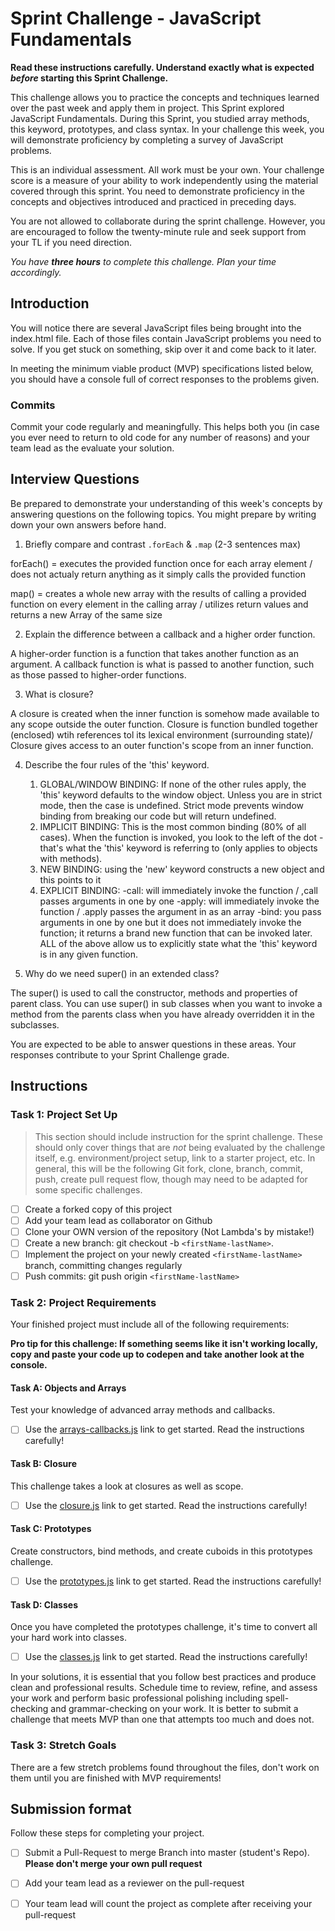 # Sprint Challenge - JavaScript Fundamentals

**Read these instructions carefully. Understand exactly what is expected _before_ starting this Sprint Challenge.**

This challenge allows you to practice the concepts and techniques learned over the past week and apply them in project. This Sprint explored JavaScript Fundamentals. During this Sprint, you studied array methods, this keyword, prototypes, and class syntax. In your challenge this week, you will demonstrate proficiency by completing a survey of JavaScript problems.

This is an individual assessment. All work must be your own. Your challenge score is a measure of your ability to work independently using the material covered through this sprint. You need to demonstrate proficiency in the concepts and objectives introduced and practiced in preceding days.

You are not allowed to collaborate during the sprint challenge. However, you are encouraged to follow the twenty-minute rule and seek support from your TL if you need direction. 

_You have **three hours** to complete this challenge. Plan your time accordingly._


## Introduction

You will notice there are several JavaScript files being brought into the index.html file.  Each of those files contain JavaScript problems you need to solve.  If you get stuck on something, skip over it and come back to it later.

In meeting the minimum viable product (MVP) specifications listed below, you should have a console full of correct responses to the problems given.

### Commits

Commit your code regularly and meaningfully. This helps both you (in case you ever need to return to old code for any number of reasons) and your team lead as the evaluate your solution.

## Interview Questions

Be prepared to demonstrate your understanding of this week's concepts by answering questions on the following topics. You might prepare by writing down your own answers before hand.

1. Briefly compare and contrast `.forEach` & `.map` (2-3 sentences max)

forEach() = executes the provided function once for each array element / does not actualy return anything as it simply calls the provided function

map() = creates a whole new array with the results of calling a provided function on every element in the calling array / utilizes return values and returns a new Array of the same size


2. Explain the difference between a callback and a higher order function.

A higher-order function is a function that takes another function as an argument. A callback function is what is passed to another function, such as those passed to higher-order functions.


3. What is closure?

A closure is created when the inner function is somehow made available to any scope outside the outer function. Closure is function bundled together (enclosed) wtih references tol its lexical environment (surrounding state)/ Closure gives access to an outer function's scope from an inner function.


4. Describe the four rules of the 'this' keyword.

    1. GLOBAL/WINDOW BINDING: If none of the other rules apply, the 'this' keyword defaults to the window object. Unless you are in strict mode, then the case is undefined. Strict mode prevents window binding from breaking our code but will return undefined.
    2. IMPLICIT BINDING: This is the most common binding (80% of all cases). When the function is invoked, you look to the left of the dot - that's what the 'this' keyword is referring to (only applies to objects with methods).
    3. NEW BINDING: using the 'new' keyword constructs a new object and this points to it
    4. EXPLICIT BINDING:
        -call: will immediately invoke the function / ,call passes arguments in one by one
        -apply: will immediately invoke the function / .apply passes the argument in as an array
        -bind: you pass arguments in one by one but it does not immediately invoke the function; it returns a brand new function that can be invoked later.
        ALL of the above allow us to explicitly state what the 'this' keyword is in any given function.


5. Why do we need super() in an extended class?

The super() is used to call the constructor, methods and properties of parent class. You can use super() in sub classes when you want to invoke a method from the parents class when you have already overridden it in the subclasses.


You are expected to be able to answer questions in these areas. Your responses contribute to your Sprint Challenge grade. 

## Instructions

### Task 1: Project Set Up

> This section should include instruction for the sprint challenge. These should only cover things that are _not_ being evaluated by the challenge itself, e.g. environment/project setup, link to a starter project, etc. In general, this will be the following Git fork, clone, branch, commit, push, create pull request flow, though may need to be adapted for some specific challenges.

- [ ] Create a forked copy of this project
- [ ] Add your team lead as collaborator on Github
- [ ] Clone your OWN version of the repository (Not Lambda's by mistake!)
- [ ] Create a new branch: git checkout -b `<firstName-lastName>`.
- [ ] Implement the project on your newly created `<firstName-lastName>` branch, committing changes regularly
- [ ] Push commits: git push origin `<firstName-lastName>`

### Task 2: Project Requirements

Your finished project must include all of the following requirements:

**Pro tip for this challenge: If something seems like it isn't working locally, copy and paste your code up to codepen and take another look at the console.**

#### Task A: Objects and Arrays

Test your knowledge of advanced array methods and callbacks.
* [ ] Use the [arrays-callbacks.js](challenges/arrays-callbacks.js) link to get started.  Read the instructions carefully!

#### Task B: Closure

This challenge takes a look at closures as well as scope. 
* [ ] Use the [closure.js](challenges/closure.js) link to get started. Read the instructions carefully!

#### Task C: Prototypes

Create constructors, bind methods, and create cuboids in this prototypes challenge.
* [ ] Use the [prototypes.js](challenges/prototypes.js) link to get started. Read the instructions carefully!

#### Task D: Classes

Once you have completed the prototypes challenge, it's time to convert all your hard work into classes.
* [ ] Use the [classes.js](challenges/classes.js) link to get started. Read the instructions carefully!

In your solutions, it is essential that you follow best practices and produce clean and professional results. Schedule time to review, refine, and assess your work and perform basic professional polishing including spell-checking and grammar-checking on your work. It is better to submit a challenge that meets MVP than one that attempts too much and does not.

### Task 3: Stretch Goals 

There are a few stretch problems found throughout the files, don't work on them until you are finished with MVP requirements!

## Submission format

Follow these steps for completing your project.

- [ ] Submit a Pull-Request to merge <firstName-lastName> Branch into master (student's  Repo). **Please don't merge your own pull request**
- [ ] Add your team lead as a reviewer on the pull-request
- [ ] Your team lead will count the project as complete after receiving your pull-request


